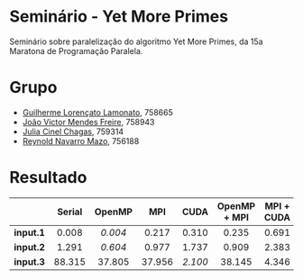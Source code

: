 # Seminário - Yet More Primes
Seminário sobre paralelização do algoritmo Yet More Primes, da 15a Maratona de Programação Paralela.

# Grupo
- [Guilherme Lorençato Lamonato](https://github.com/GuiLorencato), 758665
- [João Victor Mendes Freire](https://github.com/joaovicmendes), 758943
- [Julia Cinel Chagas](https://github.com/jcinel), 759314
- [Reynold Navarro Mazo](https://github.com/reynold125), 756188

# Resultado
|           |Serial |OpenMP |MPI    |CUDA|OpenMP + MPI|MPI + CUDA|
|:---------:|:-----:|:-----:|:-----:|:-----:|:-----:|:----:|
|**input.1**|0.008	|*0.004*	|0.217	|0.310	|0.235	|0.691|
|**input.2**|1.291	|*0.604*	|0.977	|1.737	|0.909	|2.383|
|**input.3**|88.315	|37.805	|37.956	|*2.100*	|38.145	|4.346|
